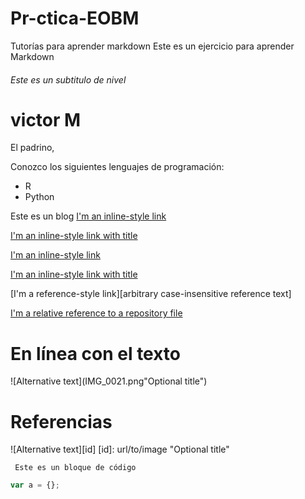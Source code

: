 # Pr-ctica-EOBM
Tutorías para aprender markdown
Este es un ejercicio para aprender Markdown
###### Este es un subtitulo de nivel


victor M
=======
El padrino, 


Conozco los siguientes lenguajes de programación:
* R
* Python

Este es un blog
[I'm an inline-style link](https://www.google.com)

[I'm an inline-style link with title](https://www.google.com "Google's Homepage")




[I'm an inline-style link](https://www.google.com)

[I'm an inline-style link with title](https://www.google.com "Google's Homepage")

[I'm a reference-style link][arbitrary case-insensitive reference text]

[I'm a relative reference to a repository file](../blob/master/LICENSE)

# En línea con el texto

![Alternative text](IMG_0021.png"Optional title")


# Referencias

![Alternative text][id]
[id]: url/to/image "Optional title"




` Este es un bloque de código`





```javascript
var a = {};
```







